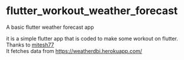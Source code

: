 # flutter_workout_weather_forecast

A basic flutter weather forecast app

it is a simple flutter app that is coded to make some workout on flutter.
Thanks to <a href="https://github.com/mitesh77/Best-Flutter-UI-Templates"> mitesh77 </a>
</br>
It fetches data from https://weatherdbi.herokuapp.com/

